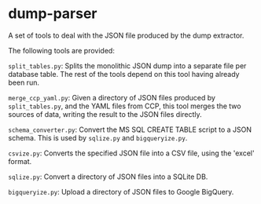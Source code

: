 dump-parser
===========

A set of tools to deal with the JSON file produced by the dump extractor.

The following tools are provided:

`split_tables.py`:
  Splits the monolithic JSON dump into a separate file per database table. The rest of the tools depend on this tool having already been run.

`merge_ccp_yaml.py`:
  Given a directory of JSON files produced by `split_tables.py`, and the YAML files from CCP, this tool merges the two sources of data, writing the result to the JSON files directly.

`schema_converter.py`:
  Convert the MS SQL CREATE TABLE script to a JSON schema. This is used by `sqlize.py` and `bigqueryize.py`.

`csvize.py`:
  Converts the specified JSON file into a CSV file, using the 'excel' format.

`sqlize.py`:
  Convert a directory of JSON files into a SQLite DB.

`bigqueryize.py`:
  Upload a directory of JSON files to Google BigQuery.
